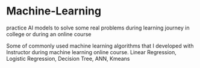 # Machine-Learning
practice AI models to solve some real problems during learning journey in college or during an online course 

Some of commonly used machine learning algorithms that I developed with Instructor during machine learning online course.
Linear Regression, Logistic Regression, Decision Tree, ANN, Kmeans
